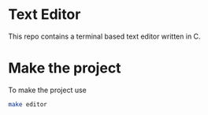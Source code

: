# Text Editor

This repo contains a terminal based text editor written in C.

# Make the project

To make the project use

```sh
make editor
```
